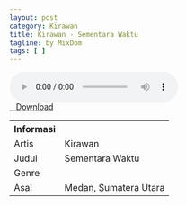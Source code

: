 ```yaml
---
layout: post
category: Kirawan
title: Kirawan - Sementara Waktu
tagline: by MixDom
tags: [ ]
---
```


<audio class='js-player' style="--plyr-color-main: #212121;" controls>
<source src="https://drive.google.com/uc?authuser=0&id=19c819z5oMa6aQKyHtMmLQxToxahrq6rF&export=download" type="audio/mp3">
</audio>

<!--more-->

<div class="post-button text-center">
<a target="_blank" class="btn" href="https://drive.google.com/uc?authuser=0&id=19c819z5oMa6aQKyHtMmLQxToxahrq6rF&export=download">
<i class="fa fa-caret-down" aria-hidden="true"></i>&nbsp; &nbsp;Download
</a>
</div>

<table>
<tr>
<th>Informasi</th>
<th></th>
</tr>
<tr>
<td>Artis</td>
<td>Kirawan</td>
</tr>
<tr>
<td>Judul</td>
<td>Sementara Waktu</td>
</tr>
<tr>
<td>Genre</td>
<td></td>
</tr>
<tr>
<td>Asal</td>
<td>Medan, Sumatera Utara</td>
</tr>
</table>
